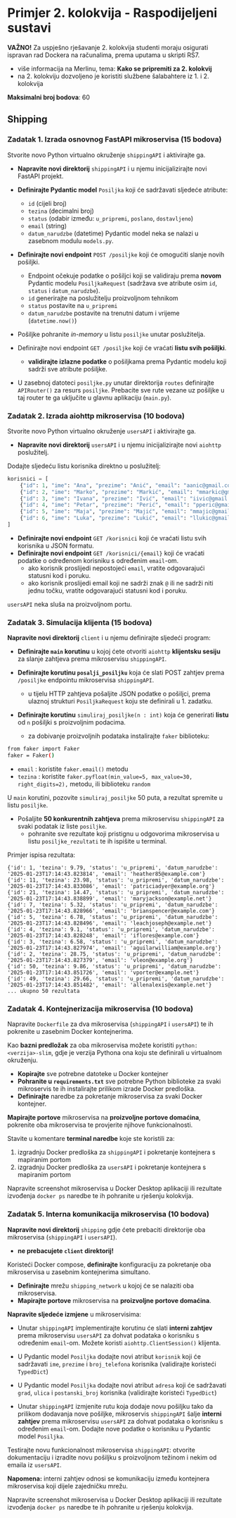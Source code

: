 # Primjer 2. kolokvija - Raspodijeljeni sustavi

**VAŽNO!** Za uspješno rješavanje 2. kolokvija studenti moraju osigurati ispravan rad Dockera na računalima, prema uputama u skripti RS7.
- više informacija na Merlinu, tema: **Kako se pripremiti za 2. kolokvij**
- na 2. kolokviju dozvoljeno je koristiti službene šalabahtere iz 1. i 2. kolokvija

**Maksimalni broj bodova**: 60

## Shipping 

### Zadatak 1. Izrada osnovnog FastAPI mikroservisa (15 bodova)

Stvorite novo Python virtualno okruženje `shippingAPI` i aktivirajte ga.

- **Napravite novi direktorij** `shippingAPI` i u njemu inicijalizirajte novi FastAPI projekt.
- **Definirajte Pydantic model** `Posiljka` koji će sadržavati sljedeće atribute:
  - `id` (cijeli broj)
  - `tezina` (decimalni broj)
  - `status` (odabir između: `u_pripremi`, `poslano`, `dostavljeno`)
  - `email` (string)
  - `datum_narudzbe` (datetime)
  Pydantic model neka se nalazi u zasebnom modulu `models.py`.

- **Definirajte novi endpoint** `POST /posiljke` koji će omogućiti slanje novih pošiljki.
  - Endpoint očekuje podatke o pošiljci koji se validiraju prema **novom** Pydantic modelu `PosiljkaRequest` (sadržava sve atribute osim `id`, `status` i `datum_narudzbe`).
  - `id` generirajte na poslužitelju proizvoljnom tehnikom
  - `status` postavite na `u_pripremi`
  - `datum_narudzbe` postavite na trenutni datum i vrijeme (`datetime.now()`)
- Pošiljke pohranite *in-memory* u listu `posiljke` unutar poslužitelja.

- Definirajte novi endpoint `GET /posiljke` koji će vraćati **listu svih pošiljki**.
  - **validirajte izlazne podatke** o pošiljkama prema Pydantic modelu koji sadrži sve atribute pošiljke.

- U zasebnoj datoteci `posiljke.py` unutar direktorija `routes` definirajte `APIRouter()` za resurs `posiljke`. Prebacite sve rute vezane uz pošiljke u taj router te ga uključite u glavnu aplikaciju (`main.py`).

### Zadatak 2. Izrada aiohttp mikroservisa (10 bodova) 

Stvorite novo Python virtualno okruženje `usersAPI` i aktivirajte ga.

- **Napravite novi direktorij** `usersAPI` i u njemu inicijalizirajte novi `aiohttp` poslužitelj.

Dodajte sljedeću listu korisnika direktno u poslužitelj:

```python
korisnici = [
    {"id": 1, "ime": "Ana", "prezime": "Anić", "email": "aanic@gmail.com", "broj_telefona": "0911234453", "adresa" : {"grad": "Zagreb", "ulica": "Ilica 15", "postanski_broj": "10000"}},
    {"id": 2, "ime": "Marko", "prezime": "Markić", "email": "mmarkic@gmail.com", "broj_telefona": "0919876543", "adresa" : {"grad": "Split", "ulica": "Riva 3", "postanski_broj": "21000"}},
    {"id": 3, "ime": "Ivana", "prezime": "Ivić", "email": "iivic@gmail.com", "broj_telefona": "0921234567", "adresa" : {"grad": "Rijeka", "ulica": "Korzo 5", "postanski_broj": "51000"}},
    {"id": 4, "ime": "Petar", "prezime": "Perić", "email": "pperic@gmail.com", "broj_telefona": "0952345678", "adresa" : {"grad": "Osijek", "ulica": "Europska avenija 10", "postanski_broj": "31000"}},
    {"id": 5, "ime": "Maja", "prezime": "Majić", "email": "mmajic@gmail.com", "broj_telefona": "0973456789", "adresa" : {"grad": "Zadar", "ulica": "Kalelarga 20", "postanski_broj": "23000"}},
    {"id": 6, "ime": "Luka", "prezime": "Lukić", "email": "llukic@gmail.com", "broj_telefona": "0998765432", "adresa" : {"grad": "Dubrovnik", "ulica": "Stradun 8", "postanski_broj": "20000"}}
]
```

- **Definirajte novi endpoint** `GET /korisnici` koji će vraćati listu svih korisnika u JSON formatu.
- **Definirajte novi endpoint** `GET /korisnici/{email}` koji će vraćati podatke o određenom korisniku s određenim `email`-om.
  - ako korisnik proslijedi nepostojeći `email`, vratite odgovarajući statusni kod i poruku.
  - ako korisnik proslijedi email koji ne sadrži znak `@` ili ne sadrži niti jednu točku, vratite odgovarajući statusni kod i poruku.

`usersAPI` neka sluša na proizvoljnom portu.

### Zadatak 3. Simulacija klijenta (15 bodova)

**Napravite novi direktorij** `client` i u njemu definirajte sljedeći program:

- **Definirajte `main` korutinu** u kojoj ćete otvoriti `aiohttp` **klijentsku sesiju** za slanje zahtjeva prema mikroservisu `shippingAPI`.
- **Definirajte korutinu `posalji_posiljku`** koja će slati POST zahtjev prema `/posiljke` endpointu mikroservisa `shippingAPI`.
  - u tijelu HTTP zahtjeva pošaljite JSON podatke o pošiljci, prema ulaznoj strukturi `PosiljkaRequest` koju ste definirali u 1. zadatku.
  
- **Definirajte korutinu** `simuliraj_posiljke(n : int)` koja će generirati **listu** od `n` pošiljki s proizvoljnim podacima.
  - za dobivanje proizvoljnih podataka instalirajte `faker` biblioteku:

```bash
from faker import Faker
faker = Faker()
```

  - `email` : koristite `faker.email()` metodu
  - `tezina` : koristite `faker.pyfloat(min_value=5, max_value=30, right_digits=2),` metodu, ili biblioteku `random`

U `main` korutini, pozovite `simuliraj_posiljke` 50 puta, a rezultat spremite u listu `posiljke`.
- Pošaljite **50 konkurentnih zahtjeva** prema mikroservisu `shippingAPI` za svaki podatak iz liste `posiljke`.
  - pohranite sve rezultate koji pristignu u odgovorima mikroservisa u listu `posiljke_rezultati` te ih ispišite u terminal.

Primjer ispisa rezultata:
```text
{'id': 1, 'tezina': 9.79, 'status': 'u_pripremi', 'datum_narudzbe': '2025-01-23T17:14:43.823814', 'email': 'heather85@example.com'}
{'id': 11, 'tezina': 23.98, 'status': 'u_pripremi', 'datum_narudzbe': '2025-01-23T17:14:43.833086', 'email': 'patriciadyer@example.org'}
{'id': 21, 'tezina': 14.47, 'status': 'u_pripremi', 'datum_narudzbe': '2025-01-23T17:14:43.838899', 'email': 'maryjackson@example.net'}
{'id': 7, 'tezina': 5.32, 'status': 'u_pripremi', 'datum_narudzbe': '2025-01-23T17:14:43.828966', 'email': 'brianspencer@example.com'}
{'id': 5, 'tezina': 6.78, 'status': 'u_pripremi', 'datum_narudzbe': '2025-01-23T17:14:43.828496', 'email': 'leachjoseph@example.net'}
{'id': 4, 'tezina': 9.1, 'status': 'u_pripremi', 'datum_narudzbe': '2025-01-23T17:14:43.828248', 'email': 'iflores@example.com'}
{'id': 3, 'tezina': 6.58, 'status': 'u_pripremi', 'datum_narudzbe': '2025-01-23T17:14:43.827974', 'email': 'aguilarwilliam@example.org'}
{'id': 2, 'tezina': 28.75, 'status': 'u_pripremi', 'datum_narudzbe': '2025-01-23T17:14:43.827379', 'email': 'vleon@example.org'}
{'id': 50, 'tezina': 9.86, 'status': 'u_pripremi', 'datum_narudzbe': '2025-01-23T17:14:43.851726', 'email': 'vporter@example.net'}
{'id': 49, 'tezina': 29.66, 'status': 'u_pripremi', 'datum_narudzbe': '2025-01-23T17:14:43.851482', 'email': 'allenalexis@example.net'}
... ukupno 50 rezultata
```


### Zadatak 4. Kontejnerizacija mikroservisa (10 bodova)

Napravite `Dockerfile` za dva mikroservisa (`shippingAPI` i `usersAPI`) te ih pokrenite u zasebnim Docker kontejnerima.

Kao **bazni predložak** za oba mikroservisa možete koristiti `python:<verzija>-slim`, gdje je verzija Pythona ona koju ste definirali u virtualnom okruženju.

- **Kopirajte** sve potrebne datoteke u Docker kontejner
- **Pohranite u `requirements.txt`** sve potrebne Python biblioteke za svaki mikroservis te ih instalirajte prilikom izrade Docker predloška.
- **Definirajte** naredbe za pokretanje mikroservisa za svaki Docker kontejner.

**Mapirajte portove** mikroservisa na **proizvoljne portove domaćina**, pokrenite oba mikroservisa te provjerite njihove funkcionalnosti.

Stavite u komentare **terminal naredbe** koje ste koristili za:
1. izgradnju Docker predloška za `shippingAPI` i pokretanje kontejnera s mapiranim portom
2. izgradnju Docker predloška za `usersAPI` i pokretanje kontejnera s mapiranim portom

Napravite screenshot mikroservisa u Docker Desktop aplikaciji ili rezultate izvođenja `docker ps` naredbe te ih pohranite u rješenju kolokvija.

### Zadatak 5. Interna komunikacija mikroservisa (10 bodova)

**Napravite novi direktorij** `shipping` gdje ćete prebaciti direktorije oba mikroservisa (`shippingAPI` i `usersAPI`).
- **ne prebacujete `client` direktorij!**

Koristeći Docker compose, **definirajte** konfiguraciju za pokretanje oba mikroservisa u zasebnim kontejnerima simultano.

- **Definirajte** mrežu `shipping_network` u kojoj će se nalaziti oba mikroservisa.
- **Mapirajte portove** mikroservisa na **proizvoljne portove domaćina**.

**Napravite sljedeće izmjene** u mikroservisima:
- Unutar `shippingAPI` implementirajte korutinu će slati **interni zahtjev** prema mikroservisu `usersAPI` za dohvat podataka o korisniku s određenim `email`-om. Možete koristi `aiohttp.ClientSession()` klijenta.
- U Pydantic model `Posiljka` dodajte novi atribut `korisnik` koji će sadržavati `ime`, `prezime` i `broj_telefona` korisnika (validirajte koristeći `TypedDict`)
- U Pydantic model `Posiljka` dodajte novi atribut `adresa` koji će sadržavati `grad`, `ulica` i `postanski_broj` korisnika (validirajte koristeći `TypedDict`)

- Unutar `shippingAPI` izmjenite rutu koja dodaje novu pošiljku tako da prilikom dodavanja nove pošiljke, mikroservis `shippingAPI` šalje **interni zahtjev** prema mikroservisu `usersAPI` za dohvat podataka o korisniku s određenim `email`-om. Dodajte nove podatke o korisniku u Pydantic model `Posiljka`.

Testirajte novu funkcionalnost mikroservisa `shippingAPI`: otvorite dokumentaciju i izradite novu pošiljku s proizvoljnom težinom i nekim od emaila iz `usersAPI`.

**Napomena:** interni zahtjev odnosi se komunikaciju između kontejnera mikroservisa koji dijele zajedničku mrežu.

Napravite screenshot mikroservisa u Docker Desktop aplikaciji ili rezultate izvođenja `docker ps` naredbe te ih pohranite u rješenju kolokvija.